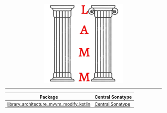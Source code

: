 <p align="center">
    <img src="https://raw.githubusercontent.com/antonpichka/library_architecture_mvvm_modify/main/assets/logo_lamm.png" alt="Logo LAMM"/>
</p>

--- 

| Package                                                                                                                                                             | Central Sonatype                                                                     |
|---------------------------------------------------------------------------------------------------------------------------------------------------------------------|--------------------------------------------------------------------------------------|
| [library_architecture_mvvm_modify_kotlin](https://github.com/antonpichka/library_architecture_mvvm_modify_kotlin/tree/main/library_architecture_mvvm_modify_kotlin) | [Central Sonatype](https://central.sonatype.com/artifact/io.github.antonpichka/lamm) |